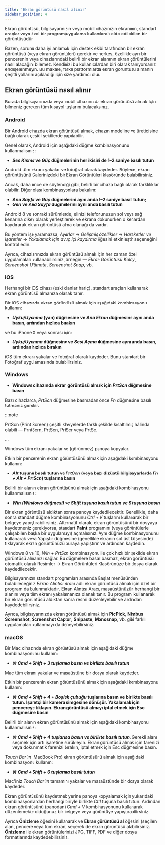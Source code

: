 ```yaml
---
title: 'Ekran görüntüsü nasıl alınır'
sidebar_position: 4
---
```


Ekran görüntüsü, bilgisayarınızın veya mobil cihazınızın ekranının, standart araçlar veya özel bir program/uygulama kullanılarak elde edilebilen bir görüntüsüdür.

Bazen, sorunu daha iyi anlamak için destek ekibi tarafından bir ekran görüntüsü (veya ekran görüntüleri) gerekir ve herkes, özellikle ayrı bir pencerenin veya cihazlarındaki belirli bir ekran alanının ekran görüntülerini nasıl alacağını bilemez. Kendinizi bu kullanıcılardan biri olarak tanıyorsanız endişelenmeyin. Bu makale, farklı platformlarda ekran görüntüsü almanın çeşitli yollarını açıkladığı için size yardımcı olur.

## Ekran görüntüsü nasıl alınır

Burada bilgisayarınızda veya mobil cihazınızda ekran görüntüsü almak için bilmeniz gereken tüm kısayol tuşlarını bulacaksınız.

### Android

Bir Android cihazda ekran görüntüsü almak, cihazın modeline ve üreticisine bağlı olarak çeşitli şekillerde yapılabilir.

Genel olarak, Android için aşağıdaki düğme kombinasyonunu kullanmalısınız:

- ***Ses Kısma* ve *Güç* düğmelerinin her ikisini de 1–2 saniye basılı tutun**

Android tüm ekranı yakalar ve fotoğraf olarak kaydeder. Böylece, ekran görüntüsünü Galerinizdeki bir Ekran Görüntüleri klasöründe bulabilirsiniz.

Ancak, daha önce de söylendiği gibi, belirli bir cihaza bağlı olarak farklılıklar olabilir. Diğer olası kombinasyonlara bakalım:

- ***Ana Sayfa* ve *Güç* düğmelerini aynı anda 1–2 saniye basılı tutun;**
- ***Geri* ve *Ana Sayfa* düğmelerini aynı anda basılı tutun**

Android 8 ve sonraki sürümlerde, elinizi telefonunuzun sol veya sağ kenarına dikey olarak yerleştirerek ve ekrana dokunurken o kenardan kaydırarak ekran görüntüsü alma olanağı da vardır.

Bu yöntem işe yaramazsa, *Ayarlar* → *Gelişmiş özellikler* → *Hareketler ve işaretler* → *Yakalamak için avuç içi kaydırma* öğesini etkinleştir seçeneğini kontrol edin.

Ayrıca, cihazlarınızda ekran görüntüsü almak için her zaman özel uygulamaları kullanabilirsiniz, örneğin — *Ekran Görüntüsü Kolay*, *Screenshot Ultimate*, *Screenshot Snap*, vb.

### iOS

Herhangi bir iOS cihazı (eski olanlar hariç), standart araçları kullanarak ekran görüntüsü almanıza olanak tanır.

Bir iOS cihazında ekran görüntüsü almak için aşağıdaki kombinasyonu kullanın:

- ***Uyku/Uyanma* (yan) düğmesine ve *Ana Ekran* düğmesine aynı anda basın, ardından hızlıca bırakın**

ve bu iPhone X veya sonrası için:

- ***Uyku/Uyanma* düğmesine ve *Sesi Açma* düğmesine aynı anda basın, ardından hızlıca bırakın**

iOS tüm ekranı yakalar ve fotoğraf olarak kaydeder. Bunu standart bir Fotoğraf uygulamasında bulabilirsiniz.

### Windows

- **Windows cihazında ekran görüntüsü almak için *PrtScn* düğmesine basın**

Bazı cihazlarda, *PrtScn* düğmesine basmadan önce *Fn* düğmesine basılı tutmanız gerekir.

:::note

PrtScn (Print Screen) çeşitli klavyelerde farklı şekilde kısaltılmış hâlinda olabili — PrntScrn, PrtScn, PrtScr veya PrtSc.

:::

Windows tüm ekranı yakalar ve (görünmez) panoya kopyalar.

Etkin bir pencerenin ekran görüntüsünü almak için aşağıdaki kombinasyonu kullanın:

- ***Alt* tuşunu basılı tutun ve *PrtScn* (veya bazı dizüstü bilgisayarlarda *Fn + Alt + PrtScn*) tuşlarına basın**

Belirli bir alanın ekran görüntüsünü almak için aşağıdaki kombinasyonu kullanmalısınız:

- ****Win* (Windows düğmesi) ve *Shift* tuşuna basılı tutun ve ***S*** tuşuna basın***

Bir ekran görüntüsü aldıktan sonra panoya kaydedilecektir. Genellikle, daha sonra standart düğme kombinasyonunu *Ctrl + V* tuşlarını kullanarak bir belgeye yapıştırabilirsiniz. Alternatif olarak, ekran görüntüsünü bir dosyaya kaydetmeniz gerekiyorsa, standart **Paint** programını (veya görüntülerle çalışabilen başka bir uygulamayı) açmalısınız. Aynı düğme kombinasyonunu kullanarak veya Yapıştır düğmesine (genellikle ekranın sol üst köşesinde) tıklayarak ekran görüntünüzü buraya yapıştırın ve ardından kaydedin.

Windows 8 ve 10, *Win + PrtScn* kombinasyonu ile çok hızlı bir şekilde ekran görüntüsü almanızı sağlar. Bu düğmelere basar basmaz, ekran görüntüsü otomatik olarak Resimler → Ekran Görüntüleri Klasörünüze bir dosya olarak kaydedilecektir.

Bilgisayarınızın standart programları arasında Başlat menüsünden bulabileceğiniz *Ekran Alıntısı Aracı* adlı ekran görüntüsü almak için özel bir program da bulunmaktadır. Ekran Alıntısı Aracı, masaüstünüzün herhangi bir alanını veya tüm ekranı yakalamanıza olanak tanır. Bu programı kullanarak bir ekran görüntüsü aldıktan sonra resmi düzenleyebilir ve ardından kaydedebilirsiniz.

Ayrıca, bilgisayarınızda ekran görüntüsü almak için **PicPick**, **Nimbus Screenshot**, **Screenshot Captor**, **Snipaste**, **Monosnap**, vb. gibi farklı uygulamaları kullanmayı da deneyebilirsiniz.

### macOS

Bir Mac cihazında ekran görüntüsü almak için aşağıdaki düğme kombinasyonunu kullanın:

- ******⌘ Cmd + Shift + 3*** tuşlarına basın ve birlikte basılı tutun***

Mac tüm ekranı yakalar ve masaüstüne bir dosya olarak kaydeder.

Etkin bir pencerenin ekran görüntüsünü almak için aşağıdaki kombinasyonu kullanın:

- ***⌘ Cmd + Shift + 4 + Boşluk çubuğu* tuşlarına basın ve birlikte basılı tutun.  İşaretçi bir kamera simgesine dönüşür. Yakalamak için pencereye tıklayın. Ekran görüntüsü almayı iptal etmek için Esc düğmesine basın**

Belirli bir alanın ekran görüntüsünü almak için aşağıdaki kombinasyonu kullanmalısınız:

- ***⌘ Cmd + Shift + 4*** ***tuşlarına basın ve birlikte basılı tutun***. Gerekli alanı seçmek için artı işaretine sürükleyin. Ekran görüntüsü almak için farenizi veya dokunmatik farenizi bırakın, iptal etmek için Esc düğmesine basın.

*Touch Bar'ın* (MacBook Pro) ekran görüntüsünü almak için aşağıdaki kombinasyonu kullanın:

- ******⌘ Cmd + Shift + 6*** tuşlarına basılı tutun***

Mac'iniz *Touch Bar'ın* tamamını yakalar ve masaüstünde bir dosya olarak kaydeder.

Ekran görüntüsünü kaydetmek yerine panoya kopyalamak için yukarıdaki kombinasyonlardan herhangi biriyle birlikte *Ctrl* tuşuna basılı tutun. Ardından ekran görüntüsünü (panodan) *Cmd + V* kombinasyonunu kullanarak düzenlemekte olduğunuz bir belgeye veya görüntüye yapıştırabilirsiniz.

Ayrıca **Önizleme** öğesini kullanarak ve **Ekran görüntüsü al** öğesini (seçilen alan, pencere veya tüm ekran) seçerek de ekran görüntüsü alabilirsiniz. **Önizleme** ile ekran görüntülerinizi JPG, TIFF, PDF ve diğer dosya formatlarında kaydedebilirsiniz.
